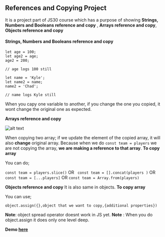## References and Copying Project

It is a project part of JS30 course which has a purpose of showing **Strings, Numbers and Booleans reference and copy** , **Arrays reference and copy**, **Objects reference and copy**

#### Strings, Numbers and Booleans reference and copy
```
let age = 100;
let age2 = age;
age2 = 200;  

// age logs 100 still

let name = 'Kyle';
let name2 = name;
name2 = 'Chad';

// name logs Kyle still

```

When you capy one variable to another, if you change the one you copied, it wont change the original one as expected.

**Arrays reference and copy**

![alt text](https://github.com/bilgedemirkaya/JS-30/blob/main/14%20JS%20References%20vs%20Copying/arraycopy.JPG)

When copying two array; 
if we update the element of the copied array, it will also **change** original array. Because when we do 
``` const team = players ``` we are not copying the array, **we are making a reference to that array**.
**To copy array** 

You can do;

``` const team = players.slice() ``` OR `` const team = [].concat(players )`` OR ``const team = [...players]`` OR  `` const team = Array.from(players)  ``

**Objects reference and copy**
It is also same in objects.
**To copy array** 

You can use;

``object.assign({},object that we want to copy,{additional properties})``   

**Note**: object spread operator doesnt work in JS yet.
**Note** : When you do object.assign it does only one level deep.

**Demo [here](https://bilgedemirkaya.github.io/JS-30/14%20JS%20References%20vs%20Copying/index.html)**